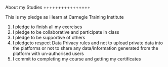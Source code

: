 About my Studies
++++++++++++++++

This is my pledge as i learn at Carnegie Training Institute

1. I pledge to finish all my exercises
2. I pledge to be collaborative and participate in class
3. I pledge to be supportive of others
4. I pledgeto respect Data Privacy rules and not to upload private data into the platforms or not to share any data/information generated from the platform with un-authorised users
5. I commit to completing my course and getting my certificates